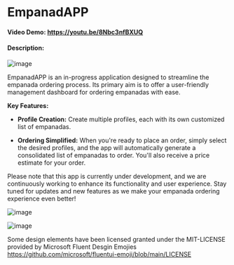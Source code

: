 # EmpanadAPP
#### Video Demo:  https://youtu.be/8Nbc3nfBXUQ
#### Description:
![image](https://github.com/santiago-salinas/empanadAPP/assets/48341470/e76ae4b1-4c53-4ba2-8093-431a17f092c5)

EmpanadAPP is an in-progress application designed to streamline the empanada ordering process. Its primary aim is to offer a user-friendly management dashboard for ordering empanadas with ease.

**Key Features:**

- **Profile Creation:** Create multiple profiles, each with its own customized list of empanadas.
  
- **Ordering Simplified:** When you're ready to place an order, simply select the desired profiles, and the app will automatically generate a consolidated list of empanadas to order. You'll also receive a price estimate for your order.

Please note that this app is currently under development, and we are continuously working to enhance its functionality and user experience. Stay tuned for updates and new features as we make your empanada ordering experience even better!

![image](https://github.com/santiago-salinas/empanadAPP/assets/48341470/477e6bc2-1065-4fe0-bf33-ac5ab2d7e0ec)

![image](https://github.com/santiago-salinas/empanadAPP/assets/48341470/9f485701-06c2-472f-9841-f56046b7de18)



Some design elements have been licensed granted under the MIT-LICENSE provided by Microsoft Fluent Desgin Emojies
https://github.com/microsoft/fluentui-emoji/blob/main/LICENSE
